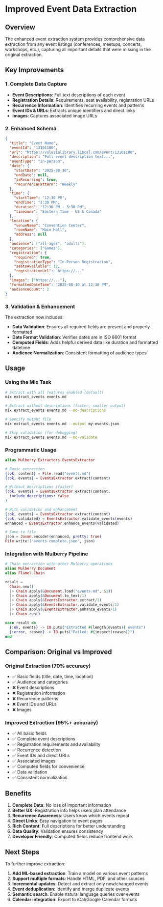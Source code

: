 # Improved Event Data Extraction

## Overview

The enhanced event extraction system provides comprehensive data extraction from any event listings (conferences, meetups, concerts, workshops, etc.), capturing all important details that were missing in the original extraction.

## Key Improvements

### 1. Complete Data Capture
- **Event Descriptions**: Full text descriptions of each event
- **Registration Details**: Requirements, seat availability, registration URLs
- **Recurrence Information**: Identifies recurring events and patterns
- **Event IDs & URLs**: Extracts unique identifiers and direct links
- **Images**: Captures associated image URLs

### 2. Enhanced Schema

```json
{
  "title": "Event Name",
  "eventId": "13101180",
  "url": "https://volusialibrary.libcal.com/event/13101180",
  "description": "Full event description text...",
  "eventType": "in-person",
  "date": {
    "startDate": "2025-08-10",
    "endDate": null,
    "isRecurring": true,
    "recurrencePattern": "Weekly"
  },
  "time": {
    "startTime": "12:30 PM",
    "endTime": "3:30 PM",
    "duration": "12:30 PM - 3:30 PM",
    "timezone": "Eastern Time - US & Canada"
  },
  "location": {
    "venueName": "Convention Center",
    "roomName": "Main Hall",
    "address": null
  },
  "audience": ["all-ages", "adults"],
  "categories": ["Games"],
  "registration": {
    "required": true,
    "registrationType": "In-Person Registration",
    "seatsAvailable": 12,
    "registrationUrl": "https://..."
  },
  "images": ["https://..."],
  "formattedDateTime": "2025-08-10 at 12:30 PM",
  "audienceCount": 2
}
```

### 3. Validation & Enhancement

The extraction now includes:
- **Data Validation**: Ensures all required fields are present and properly formatted
- **Date Format Validation**: Verifies dates are in ISO 8601 format
- **Computed Fields**: Adds helpful derived data like duration and formatted datetime
- **Audience Normalization**: Consistent formatting of audience types

## Usage

### Using the Mix Task

```bash
# Extract with all features enabled (default)
mix extract_events events.md

# Extract without descriptions (faster, smaller output)
mix extract_events events.md --no-descriptions

# Specify output file
mix extract_events events.md --output my-events.json

# Skip validation (for debugging)
mix extract_events events.md --no-validate
```

### Programmatic Usage

```elixir
alias Mulberry.Extractors.EventsExtractor

# Basic extraction
{:ok, content} = File.read("events.md")
{:ok, events} = EventsExtractor.extract(content)

# Without descriptions (faster)
{:ok, events} = EventsExtractor.extract(content, 
  include_descriptions: false
)

# With validation and enhancement
{:ok, events} = EventsExtractor.extract(content)
{:ok, validated} = EventsExtractor.validate_events(events)
enhanced = EventsExtractor.enhance_events(validated)

# Save to file
json = Jason.encode!(enhanced, pretty: true)
File.write!("events-complete.json", json)
```

### Integration with Mulberry Pipeline

```elixir
# Chain extraction with other Mulberry operations
alias Mulberry.Document
alias Flamel.Chain

result = 
  Chain.new()
  |> Chain.apply(&Document.load("events.md", &1))
  |> Chain.apply(&Document.to_text/1)
  |> Chain.apply(&EventsExtractor.extract/1)
  |> Chain.apply(&EventsExtractor.validate_events/1)
  |> Chain.apply(&EventsExtractor.enhance_events/1)
  |> Chain.run()

case result do
  {:ok, events} -> IO.puts("Extracted #{length(events)} events")
  {:error, reason} -> IO.puts("Failed: #{inspect(reason)}")
end
```

## Comparison: Original vs Improved

### Original Extraction (70% accuracy)
- ✅ Basic fields (title, date, time, location)
- ✅ Audience and categories
- ❌ Event descriptions
- ❌ Registration information
- ❌ Recurrence patterns
- ❌ Event IDs and URLs
- ❌ Images

### Improved Extraction (95%+ accuracy)
- ✅ All basic fields
- ✅ Complete event descriptions
- ✅ Registration requirements and availability
- ✅ Recurrence detection
- ✅ Event IDs and direct URLs
- ✅ Associated images
- ✅ Computed fields for convenience
- ✅ Data validation
- ✅ Consistent normalization

## Benefits

1. **Complete Data**: No loss of important information
2. **Better UX**: Registration info helps users plan attendance
3. **Recurrence Awareness**: Users know which events repeat
4. **Direct Links**: Easy navigation to event pages
5. **Rich Content**: Full descriptions for better understanding
6. **Data Quality**: Validation ensures consistency
7. **Developer Friendly**: Computed fields reduce frontend work

## Next Steps

To further improve extraction:

1. **Add ML-based extraction**: Train a model on various event patterns
2. **Support multiple formats**: Handle HTML, PDF, and other sources
3. **Incremental updates**: Detect and extract only new/changed events
4. **Event deduplication**: Identify and merge duplicate events
5. **Semantic search**: Enable natural language queries over events
6. **Calendar integration**: Export to iCal/Google Calendar formats